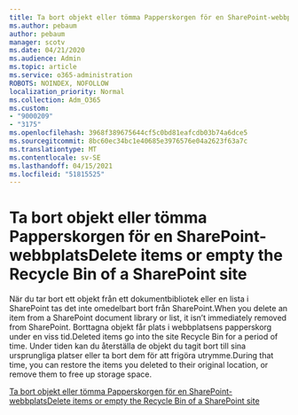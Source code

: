 ```yaml
---
title: Ta bort objekt eller tömma Papperskorgen för en SharePoint-webbplats
ms.author: pebaum
author: pebaum
manager: scotv
ms.date: 04/21/2020
ms.audience: Admin
ms.topic: article
ms.service: o365-administration
ROBOTS: NOINDEX, NOFOLLOW
localization_priority: Normal
ms.collection: Adm_O365
ms.custom:
- "9000209"
- "3175"
ms.openlocfilehash: 3968f389675644cf5c0bd81eafcdb03b74a6dce5
ms.sourcegitcommit: 8bc60ec34bc1e40685e3976576e04a2623f63a7c
ms.translationtype: MT
ms.contentlocale: sv-SE
ms.lasthandoff: 04/15/2021
ms.locfileid: "51815525"
---
```

# <a name="delete-items-or-empty-the-recycle-bin-of-a-sharepoint-site"></a><span data-ttu-id="28f66-102">Ta bort objekt eller tömma Papperskorgen för en SharePoint-webbplats</span><span class="sxs-lookup"><span data-stu-id="28f66-102">Delete items or empty the Recycle Bin of a SharePoint site</span></span> 

<span data-ttu-id="28f66-103">När du tar bort ett objekt från ett dokumentbibliotek eller en lista i SharePoint tas det inte omedelbart bort från SharePoint.</span><span class="sxs-lookup"><span data-stu-id="28f66-103">When you delete an item from a SharePoint document library or list, it isn’t immediately removed from SharePoint.</span></span> <span data-ttu-id="28f66-104">Borttagna objekt får plats i webbplatsens papperskorg under en viss tid.</span><span class="sxs-lookup"><span data-stu-id="28f66-104">Deleted items go into the site Recycle Bin for a period of time.</span></span> <span data-ttu-id="28f66-105">Under tiden kan du återställa de objekt du tagit bort till sina ursprungliga platser eller ta bort dem för att frigöra utrymme.</span><span class="sxs-lookup"><span data-stu-id="28f66-105">During that time, you can restore the items you deleted to their original location, or remove them to free up storage space.</span></span>

[<span data-ttu-id="28f66-106">Ta bort objekt eller tömma Papperskorgen för en SharePoint-webbplats</span><span class="sxs-lookup"><span data-stu-id="28f66-106">Delete items or empty the Recycle Bin of a SharePoint site</span></span>](https://support.office.com/article/2e713599-d13e-40d6-96dc-66f0a366f74e)